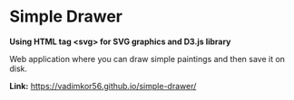 # Simple Drawer
**Using HTML tag \<svg\> for SVG graphics and D3.js library**  

Web application where you can draw simple paintings and then save it on disk.  

**Link:** https://vadimkor56.github.io/simple-drawer/
